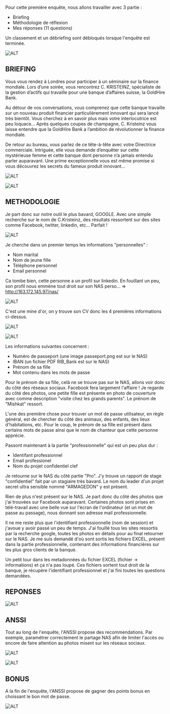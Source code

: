 Pour cette première enquête, nous allons travailler avec 3 partie :

  - Briefing
  - Méthodologie de réflexion
  - Mes réponses (11 questions)
  
Un classement et un débriefing sont débloqués lorsque l'enquête est terminée.

![ALT](../Referentiel/TB_1.png)

## BRIEFING
 
Vous vous rendez à Londres pour participer à un séminaire sur la finance mondiale. Lors d’une soirée, vous rencontrez C. KRISTEINZ, spécialiste de la gestion 
d’actifs qui travaille pour une banque d’affaires suisse, la GoldHire Bank.

Au détour de vos conversations, vous comprenez que cette banque travaille sur un nouveau produit financier particulièrement innovant qui sera lancé très bientôt. 
Vous cherchez à en savoir plus mais votre interlocutrice est peu loquace… Après quelques coupes de champagne, C. Kristeinz vous laisse entendre que la GoldHire Bank 
a l’ambition de révolutionner la finance mondiale.

De retour au bureau, vous parlez de ce tête-à-tête avec votre Directrice commerciale. Intriguée, elle vous demande d’enquêter sur cette mystérieuse femme et 
cette banque dont personne n’a jamais entendu parler auparavant. Une prime exceptionnelle vous est même promise si vous découvrez les secrets du fameux 
produit innovant...

![ALT](../Referentiel/Briefing_1.png)

![ALT](../Referentiel/Briefing_2.png)
 
## METHODOLOGIE
 
Je part donc sur notre outil le plus bavard, GOOGLE. Avec une simple recherche sur le nom de C.Kristeinz, des résultats ressortent sur des sites comme Facebook, twitter, linkedin, etc... Parfait !

![ALT](../Referentiel/Solution_1.png)

Je cherche dans un premier temps les informations "personnelles" :
  - Nom marital
  - Nom de jeune fille
  - Téléphone personnel
  - Email personnel 

Ca tombe bien, cette personne a un profil sur linkedin. En fouillant un peu, son profil nous emmène tout droit sur son NAS perso...
  => http://163.172.145.97/nas/
  
 ![ALT](../Referentiel/Solution_2.png)
 
C'est une mine d'or, on y trouve son CV donc les 4 premières informations ci-dessus. 

![ALT](../Referentiel/Solution_3.png)

![ALT](../Referentiel/Solution_4.png)

Les informations suivantes concernent :
  - Numéro de passeport (une image passeport.png est sur le NAS)
  - IBAN (un fichier PDF RIB_Bank est sur le NAS)
  - Prénom de sa fille 
  - Mot contenu dans les mots de passe
 
Pour le prénom de sa fille, celà ne se trouve pas sur le NAS, allons voir donc du côté des réseaux sociaux. Facebook fera largement l'affaire !
Je regarde du côté des photos, une petite fille est présente en photo de couverture avec comme description "visite chez les grands parents". Le prénom de "Mishkat" ressort.

L'une des première chose pour trouver un mot de passe utilisateur, en règle général, est de chercher du côté des animaux, des enfants, des lieux d'habitations, etc.
Pour le coup, le prénom de sa fille est présent dans certains mots de passe ainsi que le nom de chanteur que cette personne apprécie.

Passont maintenant à la partie "professionnelle" qui est un peu plus dur :
  - Identifant professionnel
  - Email professionel
  - Nom du projet confidentiel clef

Je retourne sur le NAS du côté partie "Pro". J'y trouve un rapport de stage "confidentiel" fait par un stagiaire très bavard. Le nom du leader d'un projet secret ultra sensible nommé "ARMAGEDON" y est présent.

Rien de plus n'est présent sur le NAS. Je part donc du côté des photos que j'ai trouvées sur Facebook auparavant. Certaines photos sont prises en télé-travail avec une belle vue sur l'écran de l'ordinateur (et un mot de passe au passage), nous donnant son adresse mail professionnelle. 

Il ne me reste plus que l'identifiant professionnelle (nom de session) et j'avoue y avoir passé un peu de temps. J'ai fouillé tous les sites ressortis par la recherche google, toutes les photos en détails pour au final retourner sur le NAS. Je me suis demandé d'où sont sortis les fichiers EXCEL, présent dans la partie professionnelle, contenant des informations financières sur les plus gros clients de la banque. 

Un petit tour dans les metadonnées du fichier EXCEL (fichier -> informations) et ça n'a pas loupé. Ces fichiers sortent tout droit de la banque, je récupère l'identifiant professionnel et j'ai fini toutes les questions demandées.

## REPONSES 

![ALT](../Referentiel/Reponse_1.png)

## ANSSI

Tout au long de l'enquête, l'ANSSI propose des recommendations. Par exemple, paramétrer correctement le partage NAS afin de limiter l'accès ou encore de faire attention au photos misent sur les réseaux sociaux. 

![ALT](../Referentiel/ANSSI_1.png)

![ALT](../Referentiel/ANSSI_2.png)

## BONUS

A la fin de l'enquête, l'ANSSI propose de gagner des points bonus en choissant le bon mot de passe.

![ALT](../Referentiel/BONUS_1.png)
